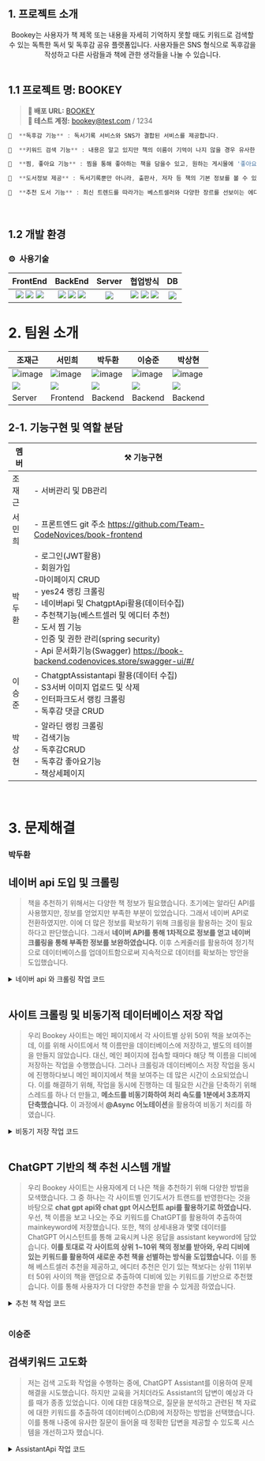 ## 1. 프로젝트 소개

<div align="center">
Bookey는 사용자가 책 제목 또는 내용을 자세히 기억하지 못할 때도 키워드로 검색할 수 있는 독특한 독서 및 독후감 공유 플랫폼입니다. 
사용자들은 SNS 형식으로 독후감을 작성하고 다른 사람들과 책에 관한 생각들을 나눌 수 있습니다.
</div>
<br>


## 1.1 프로젝트 명: BOOKEY

> **🔗 배포 URL:** [BOOKEY](https://book.codenovices.store) <br />
**🔗 테스트 계정:** bookey@test.com / 1234
```jsx
📕  **독후감 기능** : 독서기록 서비스와 SNS가 결합된 서비스를 제공합니다.

📗  **키워드 검색 기능** : 내용은 알고 있지만 책의 이름이 기억이 나지 않을 경우 유사한 단어를 추적해 책을 찾아줍니다.

📒  **찜, 좋아요 기능** : 찜을 통해 좋아하는 책을 담을수 있고, 원하는 게시물에 '좋아요'를 누르거나 댓글을 등록할 수 있습니다.

📙  **도서정보 제공** : 독서기록뿐만 아니라, 출판사, 저자 등 책의 기본 정보를 볼 수 있는 기능이 있습니다.

📒  **추천 도서 기능** : 최신 트렌드를 따라가는 베스트셀러와 다양한 장르를 선보이는 에디터 추천 책을 소개하여 사용자들이 검색으로 소비하는 불필요한 시간을 절약할 수 있습니다. 
```
<br>

## 1.2 개발 환경

### ⚙️   사용기술 
| FrontEnd | BackEnd | Server | 협업방식 | DB |
| :----: | :----: | :----: | :----: |:----: |
| <img src="https://img.shields.io/badge/React-61DAFB?style=flat-square&logo=React&logoColor=black"> <img src="	https://img.shields.io/badge/Flutter-02569B?style=for-the-badge&logo=flutter&logoColor=white"> <img src="https://img.shields.io/badge/JavaScript-F7DF1E.svg?style=flat-square&logo=JavaScript&logoColor=black"> | <img src="https://img.shields.io/badge/REST API-000000?style=flat-square&logo=logoColor=white"> <img src="https://img.shields.io/badge/Java-ED8B00?style=for-the-badge&logo=openjdk&logoColor=white"> <img src="https://img.shields.io/badge/Spring-6DB33F?style=for-the-badge&logo=spring&logoColor=white"> | <img src="https://img.shields.io/badge/Amazon_AWS-232F3E?style=for-the-badge&logo=amazon-aws&logoColor=white"> | <img src="https://img.shields.io/badge/-Swagger-%23Clojure?style=for-the-badge&logo=swagger&logoColor=white"> <img src="https://img.shields.io/badge/GitHub-181717?style=flat-square&logo=GitHub&logoColor=white"> <img src="https://img.shields.io/badge/Discord-5865F2?style=flat-square&logo=Discord&logoColor=white"> | <img src="https://img.shields.io/badge/MariaDB-003545?style=for-the-badge&logo=mariadb&logoColor=white"> | 


# 2. 팀원 소개
|조재근|서민희|박두환|이승준|박상현|
|---|---|---|---|---|
|![image]()|![image]()|![image]()|![image]()|![image]()|
|<a href="https://github.com/M0nk2y"><img src="https://img.shields.io/badge/GitHub-181717?style=flat&logo=GitHub&logoColor=white"/></a>|<a href="https://github.com/plant0303"><img src="https://img.shields.io/badge/GitHub-181717?style=flat&logo=GitHub&logoColor=white"/></a>|<a href="https://github.com/duhwan05"><img src="https://img.shields.io/badge/GitHub-181717?style=flat&logo=GitHub&logoColor=white"/></a>|<a href="https://github.com/seung-jun2"><img src="https://img.shields.io/badge/GitHub-181717?style=flat&logo=GitHub&logoColor=white"/></a>|<a href="https://github.com/psh980121"><img src="https://img.shields.io/badge/GitHub-181717?style=flat&logo=GitHub&logoColor=white"/></a>|
|Server|Frontend|Backend|Backend|Backend|

## 2-1. 기능구현 및 역할 분담

| 멤버 | ⚒️ 기능구현 |
|---|---|
| 조재근 | - 서버관리 및 DB관리 |
| 서민희 | - 프론트엔드 git 주소 https://github.com/Team-CodeNovices/book-frontend |
| 박두환 | - 로그인(JWT활용)<br> - 회원가입<br> -마이페이지 CRUD<br>  - yes24 랭킹 크롤링<br> - 네이버api 및 ChatgptApi활용(데이터수집)<br> - 추천책기능(베스트셀러 및 에디터 추천)<br> - 도서 찜 기능<br> - 인증 및 권한 관리(spring security)<br> - Api 문서화기능(Swagger) https://book-backend.codenovices.store/swagger-ui/#/ |
| 이승준 | - ChatgptAssistantapi 활용(데이터 수집)<br> - S3서버 이미지 업로드 및 삭제<br> - 인터파크도서 랭킹 크롤링<br> - 독후감 댓글 CRUD  |
| 박상현 | - 알라딘 랭킹 크롤링<br> - 검색기능<br> - 독후감CRUD<br> - 독후감 좋아요기능<br> - 책상세페이지<br> |


<br />

# 3. 문제해결

### 박두환 
## 네이버 api 도입 및 크롤링

>책을 추천하기 위해서는 다양한 책 정보가 필요했습니다. 초기에는 알라딘 API를 사용했지만, 정보를 얻었지만 부족한 부분이 있었습니다. 그래서 네이버 API로 전환하였지만. 
이에 더 많은 정보를 확보하기 위해 크롤링을 활용하는 것이 필요하다고 판단했습니다. 그래서 **네이버 API를 통해 1차적으로 정보를 얻고 네이버 크롤링을 통해 부족한 정보를 보완하였습니다.**
이후 스케줄러를 활용하여 정기적으로 데이터베이스를 업데이트함으로써 지속적으로 데이터를 확보하는 방안을 도입했습니다.

<details>
<summary>네이버 api 와 크롤링 작업 코드</summary>
<div markdown="1">
  
  ```java
    //네이버 api Data 받아서 업데이트 처리하는 메소드
    @Scheduled(cron = "0 0/30 * * * *") // 매 30분마다 반복
    public void updateBooksFromApi() throws IOException {
        if (isServer) {     //서버에서 일때만 스케줄러가 사용할수 있게
            List<OurBookDto> nullList = dao.selectnull();
            if (!nullList.isEmpty()) {
                for (OurBookDto bookDto : nullList) {
                    List<OurBookDto> updatedBookDtoList = getNaverApi(bookDto.getBookname());
                    for (OurBookDto updatedBookDto : updatedBookDtoList) {
                        List<OurBookDto> infoList = getNaverCrawling(updatedBookDto.getLink());
                        if (!infoList.isEmpty()) {
                            OurBookDto infoDto = infoList.get(0);
                            OurBookDto updatedDto = new OurBookDto();
                            updatedDto.setLink(updatedBookDto.getLink());
                            updatedDto.setImage(updatedBookDto.getImage());
                            updatedDto.setBookname(bookDto.getBookname());
                            updatedDto.setAuthor(updatedBookDto.getAuthor());
                            updatedDto.setPublisher(updatedBookDto.getPublisher());
                            updatedDto.setGenre(infoDto.getGenre());
                            updatedDto.setContents(infoDto.getContents());
                            updatedDto.setBookdetail(updatedBookDto.getBookdetail());
                            updatedDto.setAuthordetail(infoDto.getAuthordetail());
                            updatedDto.setPrice(updatedBookDto.getPrice());
                            updatedDto.setWritedate(updatedBookDto.getWritedate());
                            updatedDto.setMainkeyword(null);
                            updatedDto.setAssistkeyword(null);
                            dao.updateBooksByList(Collections.singletonList(updatedDto));
                            log.info("책 정보 업데이트 완료. bookname: " + bookDto.getBookname());
                        }
                    }
                }
                log.info("업데이트 완료!!");
            } else {
                log.info("업데이트할 리스트가 없어 종료합니다.");
            }
        } else {
            log.info("서버가 아니므로 작업을 스킵합니다.");
        }
    }

    //네이버 크롤링하는 메소드
    public static List<OurBookDto> getNaverCrawling(String link) throws IOException {
        Document doc = Jsoup.connect(link).get();
        List<OurBookDto> list = new ArrayList<>();

        //장르
        Element genreElement = doc.select("[class*=bookCatalogTop_category__]").last();
        String genre = (genreElement != null && !genreElement.text().isEmpty()) ? genreElement.text() : "정보 없음";
        // 목차
        Element contentsElement = doc.select("[class*=infoItem_data_text__]").last();
        String contents = (contentsElement != null && !contentsElement.text().isEmpty()) ? contentsElement.text() : "정보 없음";
        // 저자 소개
        Element authorDetailElement = doc.select("[class*=authorIntroduction_introduce_text__]").first();
        String authorDetail = (authorDetailElement != null && !authorDetailElement.text().isEmpty()) ? authorDetailElement.text() : "정보 없음";

        // OurBookDto 객체에 정보 저장
        OurBookDto bookDto = new OurBookDto();
        bookDto.setGenre(genre);
        bookDto.setContents(contents);
        bookDto.setAuthordetail(authorDetail);

        list.add(bookDto);

        return list;
    }

    //네이버 api 받아오는 메소드
    public List<OurBookDto> getNaverApi(String bookName) throws IOException {
        // 외부 API의 엔드포인트 URL
        String apiUrl = "https://openapi.naver.com/v1/search/book.json?display=1&query=" + bookName;

        // REST 요청을 보내기 위한 RestTemplate 객체 생성
        RestTemplate restTemplate = new RestTemplate();

        // HTTP 요청 헤더 설정
        HttpHeaders headers = new HttpHeaders();
        headers.set("X-Naver-Client-Id", NaverId);
        headers.set("X-Naver-Client-Secret", NaverSecret);
        HttpEntity<String> entity = new HttpEntity<>(headers);

        // API에 GET 요청을 보내고 JSON 형식으로 응답을 받아옴
        ResponseEntity<String> responseEntity = restTemplate.exchange(apiUrl, HttpMethod.GET, entity, String.class);
        String jsonResponse = responseEntity.getBody();

        // JSON 응답을 분석하여 필요한 필드 추출
        ObjectMapper objectMapper = new ObjectMapper();
        List<OurBookDto> bookList = new ArrayList<>();
        JsonNode root = objectMapper.readTree(jsonResponse);
        JsonNode items = root.path("items");

        for (JsonNode item : items) {
            OurBookDto apiData = new OurBookDto();
            String link = item.path("link").asText();
            apiData.setLink(link != null && !link.isEmpty() ? link : "정보 없음");
            String image = item.path("image").asText();
            apiData.setImage(image != null && !image.isEmpty() ? image : "정보 없음");
            String author = item.path("author").asText().replace("^", ",");
            apiData.setAuthor(author != null && !author.isEmpty() ? author : "정보 없음");
            String publisher = item.path("publisher").asText();
            apiData.setPublisher(publisher != null && !publisher.isEmpty() ? publisher : "정보 없음");
            String description = item.path("description").asText();
            apiData.setBookdetail(description != null && !description.isEmpty() ? description : "정보 없음");
            String price = item.path("discount").asText();
            apiData.setPrice(price != null && !price.isEmpty() ? price : "정보 없음");
            String pubdate = item.path("pubdate").asText();
            apiData.setWritedate(pubdate != null && !pubdate.isEmpty() ? pubdate : "정보 없음");

            bookList.add(apiData);
        }
        return bookList;
    }  
```
</div>
</details>

<br />

## 사이트 크롤링 및 비동기적 데이터베이스 저장 작업

>우리 Bookey 사이트는 메인 페이지에서 각 사이트별 상위 50위 책을 보여주는데, 이를 위해 사이트에서 책 이름만을 데이터베이스에 저장하고, 별도의 테이블을 만들지 않았습니다. 
대신, 메인 페이지에 접속할 때마다 해당 책 이름을 디비에 저장하는 작업을 수행했습니다. 그러나 크롤링과 데이터베이스 저장 작업을 동시에 진행하다보니 메인 페이지에서 책을 보여주는 데 
많은 시간이 소요되었습니다. 이를 해결하기 위해, 작업을 동시에 진행하는 데 필요한 시간을 단축하기 위해 스레드를 하나 더 만들고, **메소드를 비동기화하여 처리 속도를 1분에서 3초까지 단축했습니다.**
이 과정에서 **@Async 어노테이션**을 활용하여 비동기 처리를 하였습니다.

<details>
<summary>비동기 저장 작업 코드</summary>
<div markdown="1">

- 페이지에서 랭킹을 보여주면서 저장을 하기위해 **랭킹만을 반환하는 기능**과 **책을 저장 기능**이 있는 스레드를 나누어 비동기로 처리하였습니다.
  ```java
    //랭킹 반환하는 클래스
  
    //예스24 크롤링 메소드
    public List<RankingDto> getYes24DataNew(int startP, int stopP) throws IOException {
        String baseUrl = "https://www.yes24.com/";
        List<RankingDto> list = new ArrayList<>();
        int count = 0;
        int totalpage = stopP;
        for (int page = startP; page <= totalpage; page++) {
            String pageUrl = baseUrl + "/Product/Category/BestSeller?categoryNumber=001&pageNumber=" + page + "&pageSize=120";
            Document doc = Jsoup.connect(pageUrl).get();
            Elements goods = doc.select("[data-goods-no]");

            for (Element good : goods) {
                count++;
                if (count >= 51) {
                    break;
                }
                String gdName = good.select(".gd_name").text();
                if (gdName == null || gdName.isEmpty()) {
                    gdName = "19세 도서";
                }
                String image = good.select(".lazy").attr("data-original");
                String infoAuth = good.select(".info_auth").text();
                String infoPub = good.select(".info_pub").text();
                String rank = good.select(".ico.rank").text();

                RankingDto dto = new RankingDto(
                        Integer.parseInt(rank),
                        image,
                        gdName,
                        infoAuth,
                        infoPub
                );
                list.add(dto);
            }

        }
        return list;
    }

    // yes24 50위 반환하고 전체 크롤링 하는 메소드
    public List<RankingDto> getYes24Top50() throws IOException {
        //50위까지만 처리하고 리턴
        List<RankingDto> yes24Top50 = getYes24DataNew(1, 1);

        // getYes24Another()를 비동기적으로 실행
        asyncService.getYes24Another();
        return yes24Top50;
    }
  ```

  ```java
    //저장작업을 하는 클래스

    //yes24 전체데이터 가져온 후 insert 하는 메소드(비동기)
    @Async
    public void getYes24Another() throws IOException {
        List<RankingDto> list = getYes24DataNew(1, 9);
        insertYes24Data(list);
    }

    //에스 24 크롤링 하는 메소드
    public static List<RankingDto> getYes24DataNew(int startP, int stopP) throws IOException {
        String baseUrl = "https://www.yes24.com/";
        List<RankingDto> list = new ArrayList<>();
        int totalpage = stopP;
        for (int page = startP; page <= totalpage; page++) {
            String pageUrl = baseUrl + "/Product/Category/BestSeller?categoryNumber=001&pageNumber=" + page + "&pageSize=120";
            Document doc = Jsoup.connect(pageUrl).get();
            Elements goods = doc.select("[data-goods-no]");

            for (Element good : goods) {
                String gdName = good.select(".gd_name").text().split("\\(")[0].trim();
                if (gdName == null || gdName.isEmpty()) {
                    gdName = "19세 도서";
                }

                RankingDto dto = RankingDto.rankingDtoBuilder().bookname(gdName).build();
                list.add(dto);
            }
        }
        return list;
    }

    //ourbook에 없는 데이터 insert 하는 메소드(yes24)
    public void insertYes24Data(List<RankingDto> yes24) throws IOException {
        List<OurBookDto> existBooks = dao.select();
        List<OurBookDto> list2 = new ArrayList<>();

        for (RankingDto yes24Dto : yes24) {

            String finalBookNameText = yes24Dto.getBookname();
            boolean exist = existBooks.stream().anyMatch(existingBook -> existingBook.getBookname().replaceAll("\\s", "").equals(finalBookNameText.replaceAll("\\s", "")));
            if (!exist) {
                OurBookDto dto2 = OurBookDto.ourBookDtoBuilder().bookname(finalBookNameText).build();
                list2.add(dto2);
            }
        }
        // 여러번 insert 되는 문제를 막기위해 비동기로 진행
        if (!list2.isEmpty()) {
            log.info("insert 시작 (Yes24)");
            dao.insert(list2);
            log.info("새로운 Yes24 책 정보를 insert 하였습니다.");
        } else {
            log.info("추가된 책이 없습니다.");
        }
    }
  ```
  
</div>
</details>

<br />

## ChatGPT 기반의 책 추천 시스템 개발

> 우리 Bookey 사이트는 사용자에게 더 나은 책을 추천하기 위해 다양한 방법을 모색했습니다. 그 중 하나는 각 사이트별 인기도서가 트랜드를 반영한다는 것을 바탕으로 **chat gpt api와 chat gpt 어시스턴트 api를 활용하기로 하였습니다.**
우선, 책 이름을 보고 나오는 주요 키워드를 ChatGPT를 활용하여 추출하여 mainkeyword에 저장했습니다. 또한, 책의 상세내용과 몇몇 데이터를 ChatGPT 어시스턴트를 통해 교육시켜 나온 응답을 assistant keyword에 담았습니다.
>**이를 토대로 각 사이트의 상위 1~10위 책의 정보를 받아와, 우리 디비에 있는 키워드를 활용하여 새로운 추천 책을 선별하는 방식을 도입했습니다.**
> 이를 통해 베스트셀러 추천을 제공하고, 에디터 추천은 인기 있는 책보다는 상위 11위부터 50위 사이의 책을 랜덤으로 추출하여 디비에 있는 키워드를 기반으로 추천했습니다.
> 이를 통해 사용자가 더 다양한 추천을 받을 수 있게끔 하였습니다.

<details>
<summary>추천 책 작업 코드</summary>
<div markdown="1">
  
  ```java

    //베스트,에디터 추천 도서 불러오기
    public List<RecommendBooksDto> randomBooksFromTopN(int start, int end, int pick) throws IOException {
        List<RecommendBooksDto> recommendedBooks = new ArrayList<>();
        List<RankingDto> yes24Top50 = yes24.getYes24DataNew(1,1);

        if (!yes24Top50.isEmpty()) {

            List<RankingDto> topNBooks = yes24Top50.subList(start, end);
            Collections.shuffle(topNBooks);

            for (int i = 0; i < Math.min(pick, topNBooks.size()); i++) {
                RankingDto rankingDto = topNBooks.get(i);
                RecommendBooksDto recommendBooksDto = new RecommendBooksDto();
                String genre = dao.selectAuthor(rankingDto.getBookname());

                recommendBooksDto.setImage(rankingDto.getImage());
                recommendBooksDto.setGenre(genre);
                recommendBooksDto.setBookname(rankingDto.getBookname());
                recommendBooksDto.setAuthor(rankingDto.getAuthor());

                recommendedBooks.add(recommendBooksDto);
            }
        }
        return recommendedBooks;
    }

  ```
</div>
</details>

<br />

### 이승준  
## 검색키워드 고도화

>저는 검색 고도화 작업을 수행하는 중에, ChatGPT Assistant를 이용하여 문제 해결을 시도했습니다. 하지만 교육을 거치더라도 Assistant의 답변이 예상과 다를 때가 종종 있었습니다. 
이에 대한 대응책으로, 질문을 분석하고 관련된 책 자료에 대한 키워드를 추출하여 데이터베이스(DB)에 저장하는 방법을 선택했습니다. 이를 통해 나중에 유사한 질문이 들어올 때 
정확한 답변을 제공할 수 있도록 시스템을 개선하고자 했습니다.

<details>
<summary>AssistantApi 작업 코드</summary>
<div markdown="1">

```java
// Assistant 메시지 보내기 및 실행하는 메소드
    public Map<String, Object> sendMessage(String bookname, String bookdetail) {

            String bookDetailMessage = "\n\nBookdetail:\n" +
                    "Book Name: " + bookname + "\n" +
                    "bookdetail: " + bookdetail + "\n" +
                    "내가 너에게 준 bookname하고 bookdetail에서 준 정보로 단어로된 키워드 5개만 뽑아줘 그리고 공백 없이 키워드만 보여줘"
                    ;

            HttpHeaders headers = createHeaders();
            Map<String, Object> requestBody = new HashMap<>();
            requestBody.put("role", "user");
            requestBody.put("content", bookDetailMessage);

            String messageUrl = threadurl + "/" + lastThreadId + "/messages";
            String assistantRunUrl = threadurl + "/" + lastThreadId + "/runs";

            try {
                // 메시지 전송
                ResponseEntity<String> messageResponseEntity = restTemplate.exchange(messageUrl, HttpMethod.POST,
                        new HttpEntity<>(requestBody, headers), String.class);
                String messageResponseBody = messageResponseEntity.getBody();

                // Assistant 실행
                ResponseEntity<Map> responseEntity = restTemplate.postForEntity(assistantRunUrl,
                        new HttpEntity<>(Collections.singletonMap("assistant_id", assistantId), headers), Map.class);
                Map<String, String> responseBody = responseEntity.getBody();
                String runId = responseBody.get("id");
                System.out.println("Assistant run started successfully for thread ID: " + lastThreadId);
                System.out.println("Run ID: " + runId);

                return Map.of("status", "Success", "responseBody", messageResponseBody);
            } catch (HttpClientErrorException e) {
                return Map.of("status", "Error");
            } catch (Exception e) {
                log.error("Exception occurred: {}", e.getMessage());
                return Map.of("status", "Error");
            }
        }

 // 키워드 업데이트
    // @Scheduled(cron = "0 */2 * * * *")
    public void updateAssistKeywords() {
        if (!isServer) {
            // 서버 환경에서는 스케줄러를 동작시킵니다.
            int count = 0;
            List<OurBookDto> books = dao.assistnull();
            if (books.isEmpty()) {
                log.info("No books found with null assist keyword.");
                return;
            }

            for (OurBookDto book : books) {
                if (count >= 1) {
                    log.info("Reached the limit of 1 updates.");
                    break;
                }

                try {
                    sendMessage(book.getBookname(), book.getBookdetail());
                    Thread.sleep(10000);
                    OpenAIResponse response = getLastMessage();
                    if (response != null && response.getText() != null && !response.getText().isEmpty()) {
                        book.setAssistkeyword(response.getText());
                        dao.updateAssistKeyword(Collections.singletonList(book));
                        log.info("Updated assist keyword for book: {}", book.getBookname());
                        count++;
                    } else {
                        log.error("Failed to retrieve message from OpenAI.");
                    }
                } catch (Exception e) {
                    log.error("Exception occurred while updating assist keyword: {}", e.getMessage());
                }
            }
        } else {
            // 로컬 환경에서는 스케줄러를 비활성화합니다.
            log.info("Scheduler is disabled in local environment.");
            return;
        }
    }
```
</div>
</details>
